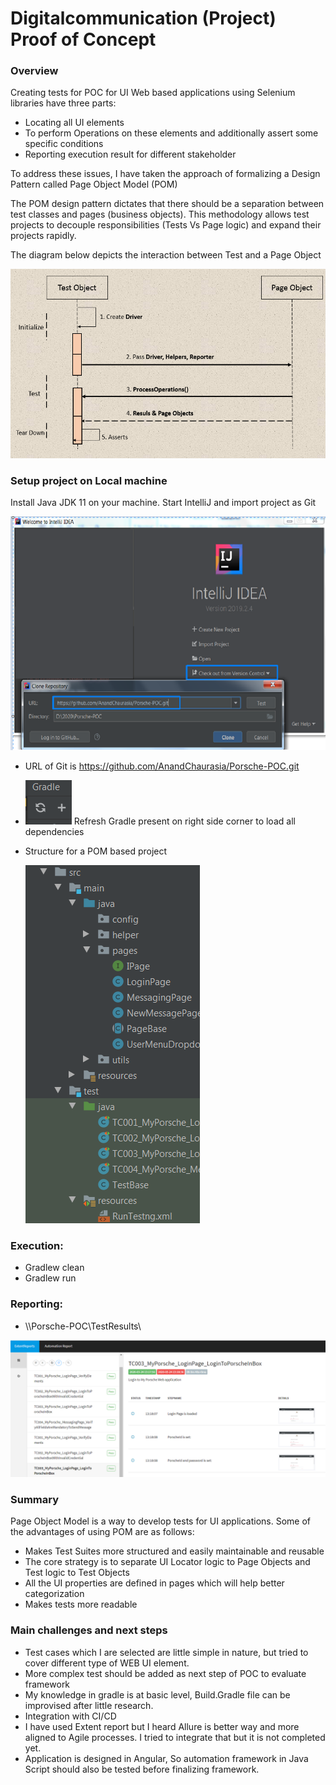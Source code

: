 # Digitalcommunication (Project) Proof of Concept 

### Overview

Creating tests for POC for UI Web based applications using Selenium libraries have three parts:



* Locating all UI elements
* To perform Operations on these elements and additionally assert some specific conditions
* Reporting execution result for different stakeholder

To address these issues, I have taken the approach of formalizing a Design Pattern called Page Object Model (POM)

The POM design pattern dictates that there should be a separation between test classes and pages (business objects). This methodology allows test projects to decouple responsibilities (Tests Vs Page logic) and expand their projects rapidly.


The diagram below depicts the interaction between Test and a Page Object

<img src="Img/ArchitectureDiagram.jpg">

### Setup project on Local machine
Install Java JDK 11 on your machine. Start IntelliJ and import project as Git 

  <img src="Img/SetUpDiagram.jpg">

*	URL of Git is https://github.com/AnandChaurasia/Porsche-POC.git

*	<img src="Img/RefreshButton.jpg"> Refresh Gradle present on right side corner to load all dependencies

* Structure for a POM based project 

  <img src="Img/ProjectStructureDiagram.jpg">

### Execution: 
-	Gradlew clean
-	Gradlew run

### Reporting: 
-	\\\Porsche-POC\TestResults\

  <img src="Img\ReportingImage.jpg">

### Summary
Page Object Model is a way to develop tests for UI applications. Some of the advantages of using POM are as follows:

* Makes Test Suites more structured and easily maintainable and reusable
* The core strategy is to separate UI Locator logic to Page Objects and Test logic to Test Objects
* All the UI properties are defined in pages which will help better categorization
* Makes tests more readable

### Main challenges and next steps 
* Test cases which I are selected are little simple in nature, but tried to cover different type of WEB UI element.
* More complex test should be added as next step of POC to evaluate framework
* My knowledge in gradle is at basic level, Build.Gradle file can be improvised after little research.
* Integration with CI/CD 
* I have used Extent report but I heard Allure is better way and more aligned to Agile processes. I tried to integrate that but it is not completed yet.
* Application is designed in Angular, So automation framework in Java Script should also be tested before finalizing framework.


